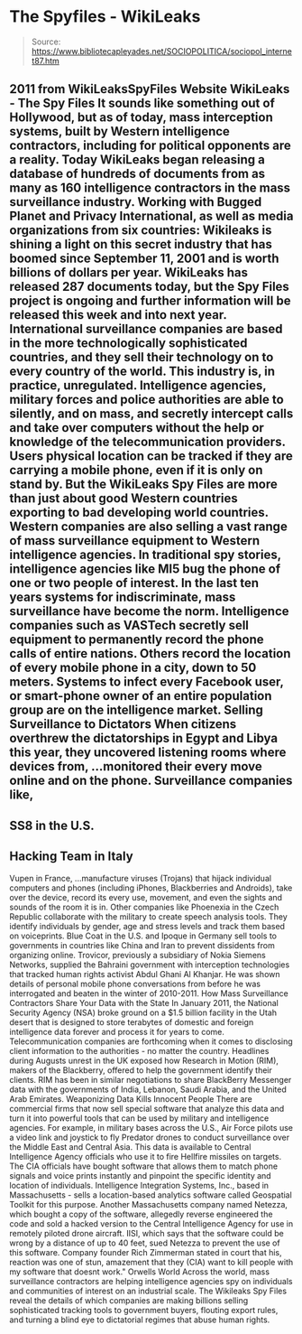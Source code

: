 # The Spyfiles - WikiLeaks

> Source: https://www.bibliotecapleyades.net/SOCIOPOLITICA/sociopol_internet87.htm

2011
from
WikiLeaksSpyFiles Website
WikiLeaks - The Spy Files
It sounds like something out of Hollywood, but as of today, mass
interception systems, built by Western intelligence contractors, including
for political opponents are a reality.
Today
WikiLeaks
began releasing a database of hundreds of documents from as many as 160
intelligence contractors in the mass surveillance industry.
Working with Bugged Planet and Privacy
International, as well as media organizations from six countries:
Wikileaks is shining a light on this secret industry that has
boomed since
September 11, 2001 and is worth billions of dollars per year. WikiLeaks has released 287 documents today, but the
Spy Files project is
ongoing and further information will be released this week and into next
year.
International surveillance companies are based in the more technologically
sophisticated countries, and they sell their technology on to every country
of the world. This industry is, in practice, unregulated. Intelligence
agencies, military forces and police authorities are able to silently, and
on mass, and secretly intercept calls and take over computers without the
help or knowledge of the telecommunication providers.
Users physical
location can be tracked if they are carrying a mobile phone, even if it is
only on stand by.
But the WikiLeaks Spy Files are more than just about good Western
countries exporting to bad developing world countries. Western companies
are also selling a vast range of mass surveillance equipment to Western
intelligence agencies. In traditional spy stories, intelligence agencies
like MI5 bug the phone of one or two people of interest.
In the last ten
years systems for indiscriminate, mass surveillance have become the norm.
Intelligence companies
such as VASTech secretly sell equipment to
permanently record the phone calls of entire nations. Others record the
location of every mobile phone in a city, down to 50 meters.
Systems to
infect
every Facebook user, or smart-phone owner of an entire population
group are on the intelligence market.
Selling Surveillance
to Dictators
When citizens overthrew the dictatorships in Egypt and Libya this year, they
uncovered listening rooms where devices from,
...monitored
their every move online and on the phone.
Surveillance companies like,
-
SS8 in the U.S.
-
Hacking Team in Italy
-
Vupen
in France,
...manufacture viruses (Trojans) that hijack individual computers and
phones (including iPhones, Blackberries and Androids), take over the device,
record its every use, movement, and even the sights and sounds of the room
it is in.
Other companies like Phoenexia in the Czech Republic collaborate
with the military to create speech analysis tools. They identify individuals
by gender, age and stress levels and track them based on voiceprints. Blue
Coat in the U.S. and Ipoque in Germany sell tools to governments in
countries like China and Iran to prevent dissidents from organizing online.
Trovicor, previously a subsidiary of Nokia Siemens Networks, supplied the
Bahraini government with interception technologies that tracked human rights
activist Abdul Ghani Al Khanjar.
He was shown details of personal mobile
phone conversations from before he was interrogated and beaten in the winter
of 2010-2011.
How Mass Surveillance
Contractors Share Your Data with the State
In January 2011, the National Security Agency (NSA) broke ground on a $1.5 billion
facility in the Utah desert that is designed to store terabytes of domestic
and foreign intelligence data forever and process it for years to come.
Telecommunication companies are forthcoming when it comes to disclosing
client information to the authorities - no matter the country. Headlines
during Augusts unrest in the UK exposed how Research in Motion (RIM),
makers of the Blackberry, offered to help the government identify their
clients.
RIM has been in similar negotiations to share BlackBerry Messenger
data with the governments of India, Lebanon, Saudi Arabia, and the United
Arab Emirates.
Weaponizing Data Kills
Innocent People
There are commercial firms that now sell special software that analyze this
data and turn it into powerful tools that can be used by military and
intelligence agencies.
For example, in military bases across the U.S., Air Force pilots use a video
link and joystick to fly Predator drones to conduct surveillance over the
Middle East and Central Asia. This data is available to Central Intelligence
Agency officials who use it to fire Hellfire missiles on targets.
The CIA officials have bought software that allows them to match phone
signals and voice prints instantly and pinpoint the specific identity and
location of individuals. Intelligence Integration Systems, Inc., based in
Massachusetts - sells a location-based analytics software called
Geospatial Toolkit for this purpose.
Another Massachusetts company named
Netezza, which bought a copy of the software, allegedly reverse engineered
the code and sold a hacked version to the Central Intelligence Agency for
use in remotely piloted drone aircraft.
IISI, which says that the software could be wrong by a distance of up to 40
feet, sued Netezza to prevent the use of this software.
Company founder Rich
Zimmerman stated in court that his,
reaction was one of stun, amazement that
they (CIA) want to kill people with my software that doesnt work."
Orwells World
Across the world, mass surveillance contractors are helping intelligence
agencies spy on individuals and communities of interest on an industrial
scale.
The
Wikileaks Spy Files reveal the details of which companies are making
billions selling sophisticated tracking tools to government buyers, flouting
export rules, and turning a blind eye to dictatorial regimes that abuse
human rights.
